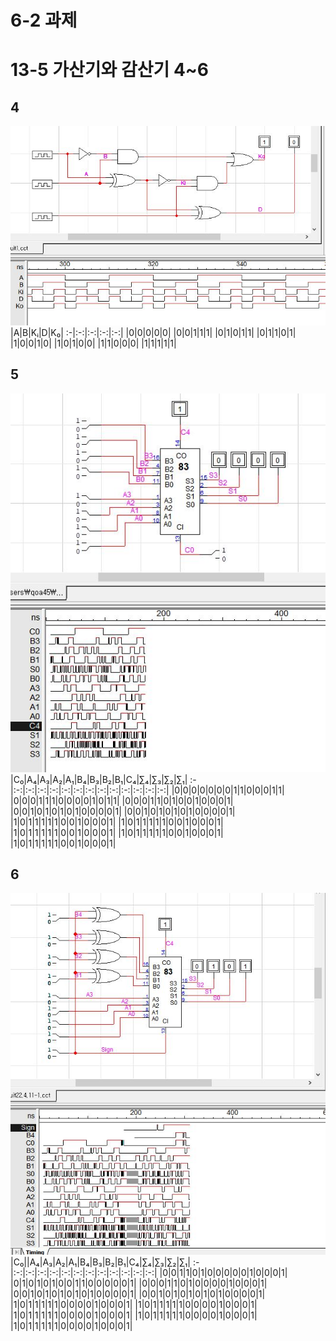 # 6-2 과제
# 13-5 가산기와 감산기 4~6
## 4
![1](/img7/4.JPG)
|A|B|Kᵢ|D|K₀|
:-|:-:|:-:|:-:|:-:|
|0|0|0|0|0|
|0|0|1|1|1|
|0|1|0|1|1|
|0|1|1|0|1|
|1|0|0|1|0|
|1|0|1|0|0|
|1|1|0|0|0|
|1|1|1|1|1|

## 5
![1](/img7/5.JPG)
|C₀|A₄|A₃|A₂|A₁|B₄|B₃|B₂|B₁|C₄|∑₄|∑₃|∑₂|∑₁|
:-|:-:|:-:|:-:|:-:|:-:|:-:|:-:|:-:|:-:|:-:|:-:|:-:|:-:|
|0|0|0|0|0|0|0|1|1|0|0|0|1|1|
|0|0|0|1|1|1|0|0|0|0|1|0|1|1|
|0|0|0|1|1|0|1|0|0|1|0|0|0|1|
|0|0|1|0|1|0|1|0|1|0|0|0|0|1|
|0|0|1|0|1|0|1|0|1|0|0|0|0|1|
|1|0|1|1|1|1|1|0|0|1|0|0|0|1|
|1|0|1|1|1|1|1|0|0|1|0|0|0|1|
|1|0|1|1|1|1|1|0|0|1|0|0|0|1|
|1|0|1|1|1|1|1|0|0|1|0|0|0|1|
|1|0|1|1|1|1|1|0|0|1|0|0|0|1|


## 6
![1](/img7/6.JPG)
|C₀||A₄|A₃|A₂|A₁|B₄|B₃|B₂|B₁|C₄|∑₄|∑₃|∑₂|∑₁|
:-|:-:|:-:|:-:|:-:|:-:|:-:|:-:|:-:|:-:|:-:|:-:|:-:|
|0|0|1|1|0|1|0|0|0|0|0|1|0|0|0|1|
|0|1|0|1|0|1|0|0|1|1|0|0|0|0|0|1|
|0|0|0|1|1|0|1|0|0|0|0|1|0|0|0|1|
|0|0|1|0|1|0|1|0|1|0|1|0|0|0|0|1|
|0|0|1|0|1|0|1|0|1|0|1|0|0|0|0|1|
|1|0|1|1|1|1|1|0|0|0|0|1|0|0|0|1|
|1|0|1|1|1|1|1|0|0|0|0|1|0|0|0|1|
|1|0|1|1|1|1|1|0|0|0|0|1|0|0|0|1|
|1|0|1|1|1|1|1|0|0|0|0|1|0|0|0|1|
|1|0|1|1|1|1|1|0|0|0|0|1|0|0|0|1|
